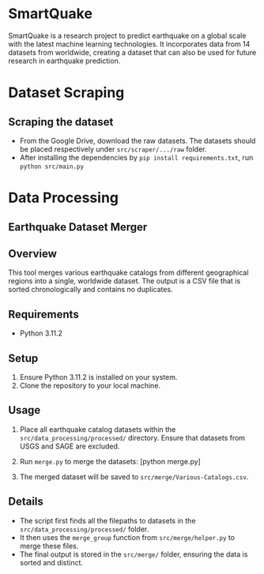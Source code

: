 # SmartQuake

SmartQuake is a research project to predict earthquake on a global scale with the latest machine learning technologies. It incorporates data from 14 datasets from worldwide, creating a dataset that can also be used for future research in earthquake prediction. 

# Dataset Scraping

## Scraping the dataset
- From the Google Drive, download the raw datasets. The datasets should be placed respectively under `src/scraper/.../raw` folder.
- After installing the dependencies by `pip install requirements.txt`, run `python src/main.py`

# Data Processing

## Earthquake Dataset Merger

## Overview
This tool merges various earthquake catalogs from different geographical regions into a single, worldwide dataset. The output is a CSV file that is sorted chronologically and contains no duplicates.

## Requirements
- Python 3.11.2

## Setup
1. Ensure Python 3.11.2 is installed on your system.
2. Clone the repository to your local machine.

## Usage
1. Place all earthquake catalog datasets within the `src/data_processing/processed/` directory. Ensure that datasets from USGS and SAGE are excluded.

2. Run `merge.py` to merge the datasets:  [python merge.py]

3. The merged dataset will be saved to `src/merge/Various-Catalogs.csv`.

## Details
- The script first finds all the filepaths to datasets in the `src/data_processing/processed/` folder.
- It then uses the `merge_group` function from `src/merge/helper.py` to merge these files.
- The final output is stored in the `src/merge/` folder, ensuring the data is sorted and distinct.
